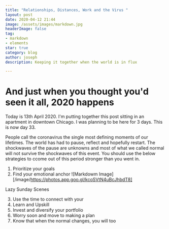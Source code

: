 ```yaml
---
title: "Relationships, Distances, Work and the Virus "
layout: post
date: 2020-04-12 21:44
image: /assets/images/markdown.jpg
headerImage: false
tag:
- markdown
- elements
star: true
category: blog
author: joseph
description: Keeping it together when the world is in flux 

---
```

# And just when you thought you'd seen it all, 2020 happens
Today is 13th April 2020.  I'm putting together this post sitting in an apartment in downtown Chicago.  I was planning to be here for 3 days.  This is now day 33.


People call the coronavirus the single most defining moments of our lifetimes.  The world has had to pause, reflect and hopefully restart.  The shockwaves of the pause are unknowns and most of what we called normal will not survive the shockwaves of this event.  You should use the below strategies to ccome out of this period stronger than you went in.

1. Prioritize your goals
2. Find your emotional anchor
![Markdowm Image][/image/https://photos.app.goo.gl/kcoSVtN4uBcJhbdT8]
<figcaption class="caption">Lazy Sunday Scenes</figcaption>

3. Use the time to connect with your
4. Learn and Upskill
5. Invest and diversify your portfolio
6. Worry soon and move to making a plan
7. Know that when the normal changes, you will too
